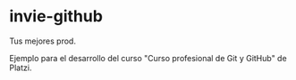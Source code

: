 # invie-github
Tus mejores prod.

Ejemplo para el desarrollo del curso "Curso profesional de Git y GitHub" de Platzi.
